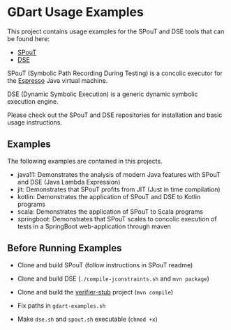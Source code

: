 # GDart Usage Examples

This project contains usage examples for the SPouT and DSE tools that
can be found here:

- [SPouT](https://github.com/tudo-aqua/spout)
- [DSE](https://github.com/tudo-aqua/dse)

SPouT (Symbolic Path Recording During Testing) is a concolic executor for
the [Espresso](https://github.com/oracle/graal/tree/master/espresso) Java virtual machine.

DSE (Dynamic Symbolic Execution) is a generic dynamic symbolic execution engine. 

Please check out the SPouT and DSE repositories for installation and basic usage instructions.

## Examples

The following examples are contained in this projects.

- java11: Demonstrates the analysis of modern Java features with SPouT and DSE (Java Lambda Expression)
- jit: Demonstrates that SPouT profits from JIT (Just in time compilation)
- kotlin: Demonstrates the application of SPouT and DSE to Kotlin programs
- scala:  Demonstrates the application of SPouT to Scala programs
- springboot: Demonstrates that SPouT scales to concolic execution of tests in a SpringBoot web-application through maven

## Before Running Examples

- Clone and build SPouT (follow instructions in SPouT readme)
- Clone and build DSE (```./compile-jconstraints.sh``` and ```mvn package```)
- Clone and build the [verifier-stub](https://github.com/tudo-aqua/verifier-stub) project (```mvn compile```)

- Fix paths in ```gdart-examples.sh```
- Make ```dse.sh``` and ```spout.sh``` executable (```chmod +x```)

